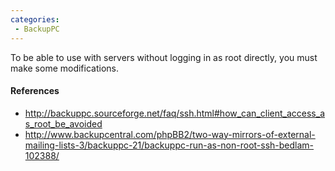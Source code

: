 ```yaml
---
categories:
 - BackupPC
---
```

To be able to use <BackupPC> with servers without logging in as root
directly, you must make some modifications.

#### References

-   <http://backuppc.sourceforge.net/faq/ssh.html#how_can_client_access_as_root_be_avoided>
-   <http://www.backupcentral.com/phpBB2/two-way-mirrors-of-external-mailing-lists-3/backuppc-21/backuppc-run-as-non-root-ssh-bedlam-102388/>


